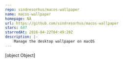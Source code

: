 ```yaml
---
repo: sindresorhus/macos-wallpaper
name: macos-wallpaper
homepage: NA
url: https://github.com/sindresorhus/macos-wallpaper
stars: 647
starredAt: 2016-04-22T04:49:28Z
description: |-
    Manage the desktop wallpaper on macOS
---
```


[object Object]
